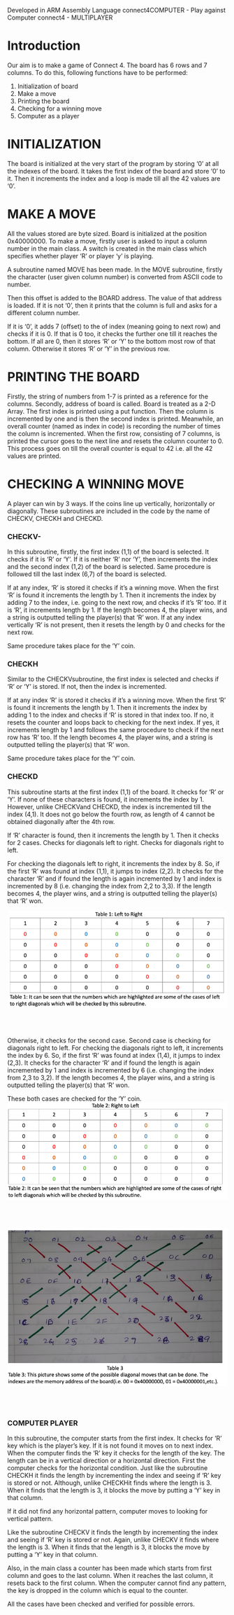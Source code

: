 Developed in ARM Assembly Language
connect4COMPUTER - Play against Computer
connect4 - MULTIPLAYER

# Introduction
Our aim is to make a game of Connect 4. The board has 6 rows and 7 columns. To do this, following functions have to be performed:
1)	Initialization of board
2)	Make a move
3)	Printing the board
4)	Checking for a winning move
5) 	Computer as a player

# INITIALIZATION
The board is initialized at the very start of the program by storing ‘0’ at all the indexes of the board. It takes the first index of the board and store ‘0’ to it. Then it increments the index and a loop is made till all the 42 values are ‘0’.

# MAKE A MOVE
All the values stored are byte sized. Board is initialized at the position 0x40000000. To make a move, firstly user is asked to input a column number in the main class. A switch is created in the main class which specifies whether player ‘R’ or player ‘y’ is playing.

A subroutine named MOVE has been made. In the MOVE subroutine, firstly the character (user given column number) is converted from ASCII code to number. 

Then this offset is added to the BOARD address. The value of that address is loaded. If it is not ‘0’, then it prints that the column is full and asks for a different column number.

If it is ‘0’, it adds 7 (offset) to the of index (meaning going to next row) and checks if it is 0. If that is 0 too, it checks the further one till it reaches the bottom. If all are 0, then it stores ‘R’ or ‘Y’ to the bottom most row of that column. Otherwise it stores ‘R’ or ‘Y’ in the previous row.

# PRINTING THE BOARD
Firstly, the string of numbers from 1-7 is printed as a reference for the columns. Secondly, address of board is called. Board is treated as a 2-D Array. The first index is printed using a put function. Then the column is incremented by one and is then the second index is printed. Meanwhile, an overall counter (named as index in code) is recording the number of times the column is incremented. 
When the first row, consisting of 7 columns, is printed the cursor goes to the next line and resets the column counter to 0. This process goes on till the overall counter is equal to 42 i.e. all the 42 values are printed.



# CHECKING A WINNING MOVE
A player can win by 3 ways. If the coins line up vertically, horizontally or diagonally. These subroutines are included in the code by the name of CHECKV, CHECKH and CHECKD. 


### CHECKV- 
In this subroutine, firstly, the first index (1,1) of the board is selected. It checks if it is ‘R’ or ‘Y’.
If it is neither ‘R’ nor ‘Y’, then increments the index and the second index (1,2) of the board is selected. Same procedure is followed till the last index (6,7) of the board is selected.

If at any index, ‘R’ is stored it checks if it’s a winning move. When the first ‘R’ is found it increments the length by 1. Then it increments the index by adding 7 to the index, i.e. going to the next row, and checks if it’s ‘R’ too. If it is ‘R’, it increments length by 1. If the length becomes 4, the player wins, and a string is outputted telling the player(s) that ‘R’ won. If at any index vertically ‘R’ is not present, then it resets the length by 0 and checks for the next row.

Same procedure takes place for the ‘Y’ coin.

### CHECKH
Similar to the CHECKVsubroutine, the first index is selected and checks if ‘R’ or ‘Y’ is stored.
If not, then the index is incremented.

If at any index ‘R’ is stored it checks if it’s a winning move. When the first ‘R’ is found it increments the length by 1. Then it increments the index by adding 1 to the index and checks if ‘R’ is stored in that index too. 
If no, it resets the counter and loops back to checking for the next index.
If yes, it increments length by 1 and follows the same procedure to check if the next row has ‘R’ too. 
If the length becomes 4, the player wins, and a string is outputted telling the player(s) that ‘R’ won.

Same procedure takes place for the ‘Y’ coin.

### CHECKD
This subroutine starts at the first index (1,1) of the board. It checks for ‘R’ or ‘Y’. 
If none of these characters is found, it increments the index by 1. 
However, unlike CHECKVand CHECKD, the index is incremented till the index (4,1).
It does not go below the fourth row, as length of 4 cannot be obtained diagonally after the 4th row. 

If ‘R’ character is found, then it increments the length by 1. Then it checks for 2 cases.
Checks for diagonals left to right.
Checks for diagonals right to left.

For checking the diagonals left to right, it increments the index by 8. So, if the first ‘R’ was found at index (1,1), it jumps to index (2,2). It checks for the character ‘R’ and if found the length is again incremented by 1 and index is incremented by 8 (i.e. changing the index from 2,2 to 3,3). If the length becomes 4, the player wins, and a string is outputted telling the player(s) that ‘R’ won.


![Table1](Assets/table1.png)

<br><br>


Otherwise, it checks for the second case. Second case is checking for diagonals right to left.
 For checking the diagonals right to left, it increments the index by 6.
 So, if the first ‘R’ was found at index (1,4), it jumps to index (2,3). It checks for the character ‘R’ and if found the length is again incremented by 1 and index is incremented by 6 (i.e. changing the index from 2,3 to 3,2). If the length becomes 4, the player wins, and a string is outputted telling the player(s) that ‘R’ won.

These both cases are checked for the ‘Y’ coin.
![Table2](Assets/table2.png)

<br> <br>

![Table3](Assets/table3.png)

<br><br>
### COMPUTER PLAYER
In this subroutine, the computer starts from the first index. It checks for ‘R’ key which is the player’s key. If it is not found it moves on to next index.
When the computer finds the ‘R’ key it checks for the length of the key. The length can be in a vertical direction or a horizontal direction.
First the computer checks for the horizontal condition. Just like the subroutine CHECKH it finds the length by incrementing the index and seeing if ‘R’ key is stored or not. Although, unlike CHECKHit finds where the length is 3. When it finds that the length is 3, it blocks the move by putting a ‘Y’ key in that column. 

If it did not find any horizontal pattern, computer moves to looking for vertical pattern.

Like the subroutine CHECKV it finds the length by incrementing the index and seeing if ‘R’ key is stored or not. Again, unlike CHECKV it finds where the length is 3. When it finds that the length is 3, it blocks the move by putting a ‘Y’ key in that column. 

Also, in the main class a counter has been made which starts from first column and goes to the last column. When it reaches the last column, it resets back to the first column.
When the computer cannot find any pattern, the key is dropped in the column which is equal to the counter.


All the cases have been checked and verified for possible errors. 

